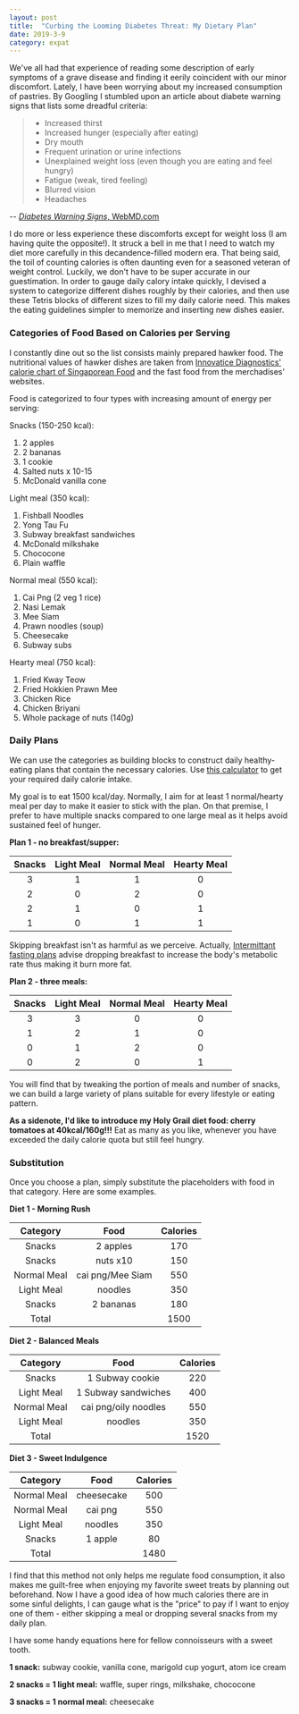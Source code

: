 ```yaml
---
layout: post
title:  "Curbing the Looming Diabetes Threat: My Dietary Plan"
date: 2019-3-9
category: expat
---
```


We've all had that experience of reading some description of early symptoms of a grave disease and finding it eerily coincident with our minor discomfort. Lately, I have been worrying about my increased consumption of pastries. By Googling I stumbled upon an article about diabete warning signs that lists some dreadful criteria:
> * Increased thirst
> * Increased hunger (especially after eating)
> * Dry mouth
> * Frequent urination or urine infections
> * Unexplained weight loss (even though you are eating and feel hungry)
> * Fatigue (weak, tired feeling)
> * Blurred vision
> * Headaches

-- [_Diabetes Warning Signs_, WebMD.com](https://www.webmd.com/diabetes/diabetes-warning-signs) 

I do more or less experience these discomforts except for weight loss (I am having quite the opposite!). It struck a bell in me that I need to watch my diet more carefully in this decandence-filled modern era. That being said, the toil of counting calories is often daunting even for a seasoned veteran of weight control. Luckily, we don't have to be super accurate in our guestimation. In order to gauge daily calory intake quickly, I devised a system to categorize different dishes roughly by their calories, and then use these Tetris blocks of different sizes to fill my daily calorie need. This makes the eating guidelines simpler to memorize and inserting new dishes easier.

### Categories of Food Based on Calories per Serving
I constantly dine out so the list consists mainly prepared hawker food. The nutritional values of hawker dishes are taken from [Innovatice Diagnostics' calorie chart of Singaporean Food](http://www.innovativelab.com.sg/wp-content/uploads/2016/03/IDPL-FOOD-CALORIE-CHART-1.pdf) and the fast food from the merchadises' websites.

Food is categorized to four types with increasing amount of energy per serving:

Snacks (150-250 kcal):
1. 2 apples
2. 2 bananas
3. 1 cookie
4. Salted nuts x 10-15
5. McDonald vanilla cone

Light meal (350 kcal):
1. Fishball Noodles
2. Yong Tau Fu
3. Subway breakfast sandwiches
3. McDonald milkshake
4. Chococone
4. Plain waffle

Normal meal (550 kcal):
1. Cai Png (2 veg 1 rice)
2. Nasi Lemak
3. Mee Siam
4. Prawn noodles (soup)
5. Cheesecake
6. Subway subs

Hearty meal (750 kcal):
1. Fried Kway Teow
2. Fried Hokkien Prawn Mee
3. Chicken Rice
4. Chicken Briyani
5. Whole package of nuts (140g)


### Daily Plans
We can use the categories as building blocks to construct daily healthy-eating plans that contain the necessary calories. Use [this calculator](https://www.calculator.net/calorie-calculator.html) to get your  required daily calorie intake.

My goal is to eat 1500 kcal/day. Normally, I aim for at least 1 normal/hearty meal per day to make it easier to stick with the plan. On that premise, I prefer to have multiple snacks compared to one large meal as it helps avoid sustained feel of hunger.

**Plan 1 - no breakfast/supper:**

|Snacks|Light Meal|Normal Meal|Hearty Meal
|:-:|:-:|:-:|:-:
|3|1|1|0
|2|0|2|0
|2|1|0|1
|1|0|1|1

Skipping breakfast isn't as harmful as we perceive. Actually, [Intermittant fasting plans](https://www.healthline.com/nutrition/intermittent-fasting-guide#methods) advise dropping breakfast to increase the body's metabolic rate thus making it burn more fat.

**Plan 2 - three meals:**

|Snacks|Light Meal|Normal Meal|Hearty Meal
|:-:|:-:|:-:|:-:
|3|3|0|0
|1|2|1|0
|0|1|2|0
|0|2|0|1

You will find that by tweaking the portion of meals and number of snacks, we can build a large variety of plans suitable for every lifestyle or eating pattern. 

**As a sidenote, I'd like to introduce my Holy Grail diet food: cherry tomatoes at 40kcal/160g!!!** Eat as many as you like, whenever you have exceeded the daily calorie quota but still feel hungry.

### Substitution
Once you choose a plan, simply substitute the placeholders with food in that category. Here are some examples.

**Diet 1 - Morning Rush**

|Category|Food|Calories
|:-:|:-:|:-:
|Snacks|2 apples | 170
|Snacks|nuts x10 | 150
|Normal Meal|cai png/Mee Siam | 550
|Light Meal|noodles | 350
|Snacks|2 bananas | 180
|Total||1500

**Diet 2 - Balanced Meals**

|Category|Food|Calories
|:-:|:-:|:-:
|Snacks|1 Subway cookie | 220
|Light Meal|1 Subway sandwiches | 400
|Normal Meal|cai png/oily noodles | 550
|Light Meal|noodles | 350
|Total|| 1520


**Diet 3 - Sweet Indulgence**

|Category|Food|Calories
|:-:|:-:|:-:
|Normal Meal|cheesecake|500
|Normal Meal|cai png|550
|Light Meal|noodles|350
|Snacks| 1 apple|80
|Total||1480

I find that this method not only helps me regulate food consumption, it also makes me guilt-free when enjoying my favorite sweet treats by planning out beforehand. Now I have a good idea of how much calories there are in some sinful delights, I can gauge what is the "price" to pay if I want to enjoy one of them - either skipping a meal or dropping several snacks from my daily plan.

I have some handy equations here for fellow connoisseurs with a sweet tooth.

**1 snack:** subway cookie, vanilla cone, marigold cup yogurt, atom ice cream

**2 snacks = 1 light meal:** waffle, super rings, milkshake, chococone

**3 snacks = 1 normal meal:** cheesecake